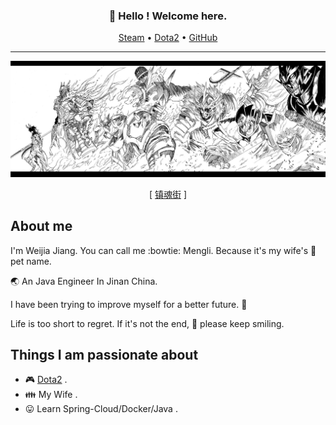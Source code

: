 <h3 align="center">👋 Hello ! Welcome here.</h3>
<p align="center">
  <a href="https://steamcommunity.com/id/mengli/" target="_blank">Steam</a> •
  <a href="http://dotamax.com/player/detail/158432419/" target="_blank">Dota2</a> •
  <a href="https://github.com/MMMMMMLi">GitHub</a>
</p>

---

![image](https://github.com/MMMMMMLi/MMMMMMLi/blob/master/images/cao.jpg)

<p align="center">
  [  <a href="https://www.u17.com/comic/3166.html" target="_blank">镇魂街</a>  ]
</p>

## About me

I'm Weijia Jiang. You can call me :bowtie: Mengli. Because it's my wife's :sparkling_heart: pet name.

:earth_asia: An Java Engineer In Jinan China. 

I have been trying to improve myself for a better future. :100:

Life is too short to regret. If it's not the end, :muscle: please keep smiling.

## Things I am passionate about

- :video_game: [Dota2](http://dotamax.com/player/detail/158432419) .
- :family: My Wife .
- :stuck_out_tongue: Learn Spring-Cloud/Docker/Java .

<!--
<img align="right" alt="Hello" src="https://github.com/MMMMMMLi/MMMMMMLi/blob/master/Hello.jpeg" />

## Github Statistics

![Anurag's github stats](https://github-readme-stats.vercel.app/api?username=MMMMMMLi&hide=issues&show_icons=true)

![Lang](https://github-readme-stats.vercel.app/api/top-langs/?username=MMMMMMLi&layout=compact&count_private=true&theme=default&hide=css,html,javascript)

[![Top Langs](https://github-readme-stats.vercel.app/api/top-langs/?username=MMMMMMLi)](https://github.com/anuraghazra/github-readme-stats)
-->

